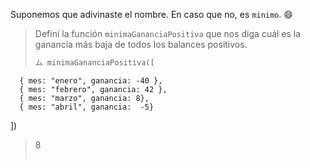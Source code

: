 Suponemos que adivinaste el nombre. En caso que no, es `minimo`. :smile:

> Definí la función `minimaGananciaPositiva` que nos diga cuál es la ganancia más baja de todos los balances positivos. 
>
> ```python
> ム minimaGananciaPositiva([
      { mes: "enero", ganancia: -40 }, 
      { mes: "febrero", ganancia: 42 }, 
      { mes: "marzo", ganancia: 8}, 
      { mes: "abril", ganancia:  -5}
  ])
> 8
> ```